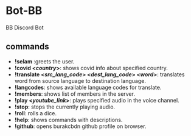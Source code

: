 # Bot-BB
BB Discord Bot

## commands

- **!selam**
:greets the user.
- **!covid <*country*>**:
  shows covid info about specified country.
- **!translate <*src_lang_code*> <*dest_lang_code*> <*word*>**:
  translates word from source language to destination language.
- **!langcodes**:
  shows available language codes for translate.
- **!members**:
  shows list of members in the server.
- **!play <*youtube_link*>**:
  plays specified audio in the voice channel.
- **!stop**:
  stops the currently playing audio.
- **!roll**:
  rolls a dice.
- **!help**:
  shows commands with descriptions.
- **!github**:
  opens burakcbdn github profile on browser.

